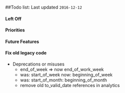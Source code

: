 ##Todo list: Last updated `2016-12-12`  

#### Left Off

#### Priorities

#### Future Features

#### Fix old legacy code
* Deprecations or misuses
    * end_of_week => now end_of_work_week
    * was: start_of_week now: beginning_of_week
    * was: start_of_month: beginning_of_month
    * remove old to_valid_date references in analytics
    


